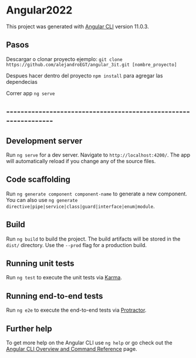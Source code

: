 # Angular2022

This project was generated with [Angular CLI](https://github.com/angular/angular-cli) version 11.0.3.

## Pasos

Descargar o clonar proyecto ejemplo: `git clone https://github.com/alejandroEGT/angular_3it.git [nombre_proyecto]`

Despues hacer dentro del proyecto `npm install` para agregar las dependecias 

Correr app `ng serve`

## ----------------------------------------------------------------

## Development server

Run `ng serve` for a dev server. Navigate to `http://localhost:4200/`. The app will automatically reload if you change any of the source files.

## Code scaffolding

Run `ng generate component component-name` to generate a new component. You can also use `ng generate directive|pipe|service|class|guard|interface|enum|module`.

## Build

Run `ng build` to build the project. The build artifacts will be stored in the `dist/` directory. Use the `--prod` flag for a production build.

## Running unit tests

Run `ng test` to execute the unit tests via [Karma](https://karma-runner.github.io).

## Running end-to-end tests

Run `ng e2e` to execute the end-to-end tests via [Protractor](http://www.protractortest.org/).

## Further help

To get more help on the Angular CLI use `ng help` or go check out the [Angular CLI Overview and Command Reference](https://angular.io/cli) page.
